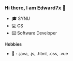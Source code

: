 ### Hi there, I am Edward7x 👋

- 🎓 SYNU
- 💻 CS
- ⌨️ Software Developer

**Hobbies**
- 🔨 : .java, .js, .html, .css, .vue

<!--
**Edward7x/Edward7x** is a ✨ _special_ ✨ repository because its `README.md` (this file) appears on your GitHub profile.

Here are some ideas to get you started:

- 🔭 I’m currently working on ...
- 🌱 I’m currently learning ...
- 👯 I’m looking to collaborate on ...
- 🤔 I’m looking for help with ...
- 💬 Ask me about ...
- 📫 How to reach me: ...
- 😄 Pronouns: ...
- ⚡ Fun fact: ...
-->
